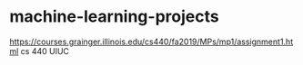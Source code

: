 # machine-learning-projects
https://courses.grainger.illinois.edu/cs440/fa2019/MPs/mp1/assignment1.html
cs 440 UIUC
